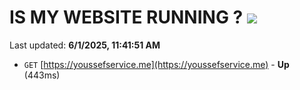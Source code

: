 # IS MY WEBSITE RUNNING ? [![](https://img.shields.io/static/v1?label=Sponsor&message=%E2%9D%A4&logo=GitHub&color=%23fe8e86)](https://github.com/sponsors/Youssef-Lehmam)

Last updated: **6/1/2025, 11:41:51 AM**

- `GET` [https://youssefservice.me](https://youssefservice.me) - **Up** (443ms)
